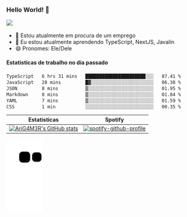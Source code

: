 ### Hello World! 👋

<!--
**arig4m3r/arig4m3r** is a ✨ _special_ ✨ repository because its `README.md` (this file) appears on your GitHub profile.

Here are some ideas to get you started:

- 🔭 I’m currently working on ...
- 🌱 I’m currently learning ...
- 👯 I’m looking to collaborate on ...
- 🤔 I’m looking for help with ...
- 💬 Ask me about ...
- 📫 How to reach me: ...
- 😄 Pronouns: ...
- ⚡ Fun fact: ...
-->

![](https://komarev.com/ghpvc/?username=arig4m3r&color=blue)

- 🔭 Estou atualmente em procura de um emprego
- 🌱 Eu estou atualmente aprendendo TypeScript, NextJS, Javalin
- 😄 Pronomes: Ele/Dele

#### Estatisticas de trabalho no dia passado
<!--START_SECTION:waka-->

```text
TypeScript   6 hrs 31 mins   ██████████████████████░░░   87.41 %
JavaScript   28 mins         █▓░░░░░░░░░░░░░░░░░░░░░░░   06.38 %
JSON         8 mins          ▒░░░░░░░░░░░░░░░░░░░░░░░░   01.95 %
Markdown     8 mins          ▒░░░░░░░░░░░░░░░░░░░░░░░░   01.84 %
YAML         7 mins          ▒░░░░░░░░░░░░░░░░░░░░░░░░   01.59 %
CSS          1 min           ░░░░░░░░░░░░░░░░░░░░░░░░░   00.35 %
```

<!--END_SECTION:waka-->

Estatisticas             |  Spotify
:-------------------------:|:-------------------------:
[![AriG4M3R's GitHub stats](https://github-readme-stats.vercel.app/api?username=arig4m3r&theme=radical&hide_border=true&bg_color=00000000&text_color=3498db)](https://github.com/anuraghazra/github-readme-stats)  |  [![spotify-github-profile](https://spotify-github-profile.vercel.app/api/view?uid=arizinhorocha&cover_image=true&theme=novatorem&bar_color=53b14f&bar_color_cover=false)](https://github.com/kittinan/spotify-github-profile)

![gif da cobrina](https://github.com/arig4m3r/arig4m3r/blob/output/github-contribution-grid-snake.svg)
